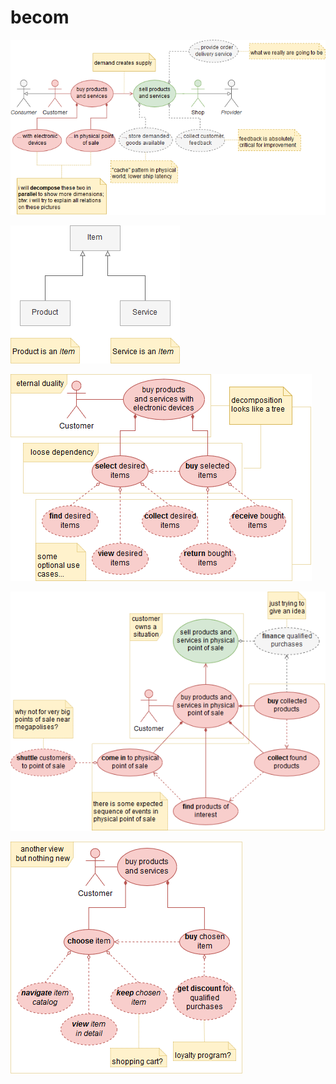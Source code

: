 becom
=====

![root use cases](pictures/root_uc.png)

![root classes](pictures/root_cls.png)

![devices use cases](pictures/dev_uc.png)

![physical store use cases](pictures/phy_uc.png)

![generic use cases](pictures/duo_uc.png)

